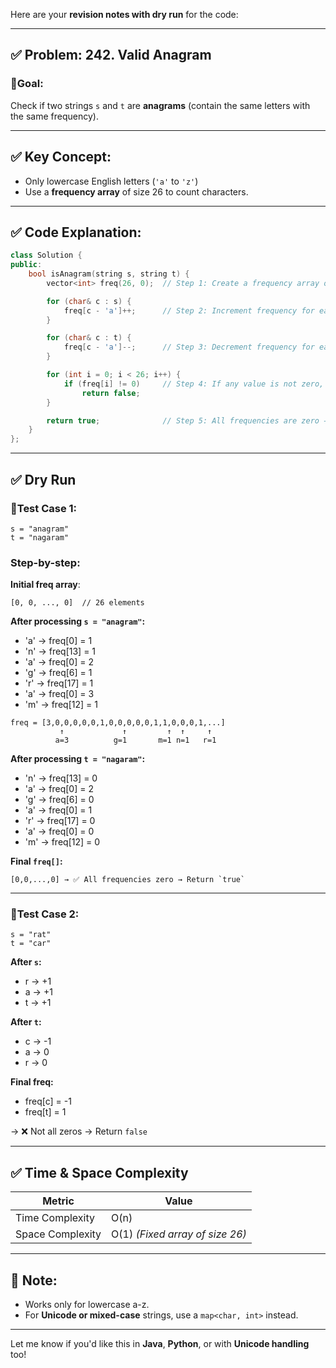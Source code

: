 Here are your **revision notes with dry run** for the code:

---

## ✅ Problem: **242. Valid Anagram**

### 🔹Goal:

Check if two strings `s` and `t` are **anagrams** (contain the same letters with the same frequency).

---

## ✅ Key Concept:

* Only lowercase English letters (`'a'` to `'z'`)
* Use a **frequency array** of size 26 to count characters.

---

## ✅ Code Explanation:

```cpp
class Solution {
public:
    bool isAnagram(string s, string t) {
        vector<int> freq(26, 0);  // Step 1: Create a frequency array of size 26

        for (char& c : s) {
            freq[c - 'a']++;      // Step 2: Increment frequency for each char in s
        }

        for (char& c : t) {
            freq[c - 'a']--;      // Step 3: Decrement frequency for each char in t
        }

        for (int i = 0; i < 26; i++) {
            if (freq[i] != 0)     // Step 4: If any value is not zero, strings are not anagrams
                return false;
        }

        return true;              // Step 5: All frequencies are zero → return true
    }
};
```

---

## ✅ Dry Run

### 🔸Test Case 1:

```
s = "anagram"
t = "nagaram"
```

### Step-by-step:

**Initial freq array**:

```
[0, 0, ..., 0]  // 26 elements
```

**After processing `s = "anagram"`:**

* 'a' → freq\[0] = 1
* 'n' → freq\[13] = 1
* 'a' → freq\[0] = 2
* 'g' → freq\[6] = 1
* 'r' → freq\[17] = 1
* 'a' → freq\[0] = 3
* 'm' → freq\[12] = 1

```
freq = [3,0,0,0,0,0,1,0,0,0,0,0,1,1,0,0,0,1,...]
           ↑             ↑         ↑  ↑     ↑
          a=3          g=1       m=1 n=1   r=1
```

**After processing `t = "nagaram"`:**

* 'n' → freq\[13] = 0
* 'a' → freq\[0] = 2
* 'g' → freq\[6] = 0
* 'a' → freq\[0] = 1
* 'r' → freq\[17] = 0
* 'a' → freq\[0] = 0
* 'm' → freq\[12] = 0

**Final `freq[]`:**

```
[0,0,...,0] → ✅ All frequencies zero → Return `true`
```

---

### 🔸Test Case 2:

```
s = "rat"
t = "car"
```

**After `s`:**

* r → +1
* a → +1
* t → +1

**After `t`:**

* c → -1
* a → 0
* r → 0

**Final freq:**

* freq\[c] = -1
* freq\[t] = 1

→ ❌ Not all zeros → Return `false`

---

## ✅ Time & Space Complexity

| Metric           | Value                           |
| ---------------- | ------------------------------- |
| Time Complexity  | O(n)                            |
| Space Complexity | O(1) *(Fixed array of size 26)* |

---

## 🔁 Note:

* Works only for lowercase a-z.
* For **Unicode or mixed-case** strings, use a `map<char, int>` instead.

---

Let me know if you'd like this in **Java**, **Python**, or with **Unicode handling** too!
